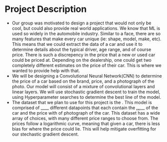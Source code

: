 # Project Description

 - Our group was motivated to design a project that would not only be cool, but could also provide real world applications. We know that ML is used so widely in the automobile industry. Similar to a face, there are so many features that make every car unique (ie: shape, model, make, etc). This means that we could extract the data of a car and use it to determine details about the typical driver, age range, and of course price. There is such a discrepency in the price that a new or used car could be priced at. Depending on the dealership, one could get two completely different estimates on the price of their car. This is where we wanted to provide help with that. 
 - We will be designing a Convolutional Neural Network(CNN) to determine the price of a car based on the brand, price, and a photograph of the photo. Our model will consist of a mixture of convolutional layers and linear layers. We will use stochastic gradient descent to train the model, using Hyperparameter searches to determine the best line of the model. 
 - The dataset that we plan to use for this project is the <ENTER NAME HERE>. This model is comprised of ____ different datapoints that each contain the __,____,____,____ of the car and the price with of photograph of the car. This dataset has a wide array of choices, with many different price ranges to choose from. The prices follow a logarithmic curve, meaning that given a car, there is less bias for where the price could lie. This will help mitigate overfitting for our stechastic gradient descent. 
